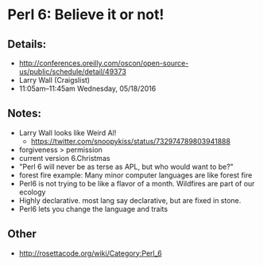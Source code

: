 # Perl 6: Believe it or not!

## Details:
* http://conferences.oreilly.com/oscon/open-source-us/public/schedule/detail/49373
* Larry Wall (Craigslist)
* 11:05am–11:45am Wednesday, 05/18/2016

## Notes:
* Larry Wall looks like Weird Al!  
  * https://twitter.com/snoopykiss/status/732974789803941888
* forgiveness > permission
* current version 6.Christmas
*	"Perl 6 will never be as terse as APL, but who would want to be?"
*	forest fire example:  Many minor computer languages are like forest fire
*	Perl6 is not trying to be like a flavor of a month.  Wildfires are part of our ecology
*	Highly declarative.  most lang say declarative, but are fixed in stone.  
*	Perl6 lets you change the language and traits

## Other
*	http://rosettacode.org/wiki/Category:Perl_6
